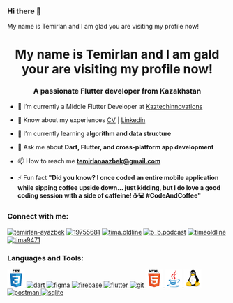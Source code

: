 ### Hi there 👋
My name is Temirlan and I am glad you are visiting my profile now!
<h1 align="center">My name is Temirlan and I am gald your are visiting my profile now! </h1>
<h3 align="center">A passionate Flutter developer from Kazakhstan</h3>

- 🔭 I’m currently a Middle Flutter Developer at [Kaztechinnovations](https://www.kti.kz/)

- 📄 Know about my experiences [CV](https://docs.google.com/document/d/10RI9D6JQjs3YbwqzWtI8u1d39akx3h72P9IsFwecysI/edit?usp=drive_link) | [Linkedin](https://www.linkedin.com/in/temirlan-ayazbek/)

- 🌱 I’m currently learning **algorithm and data structure**

- 💬 Ask me about **Dart, Flutter, and cross-platform app development**

- 📫 How to reach me **temirlanaazbek@gmail.com**

- ⚡ Fun fact **"Did you know? I once coded an entire mobile application while sipping coffee upside down... just kidding, but I do love a good coding session with a side of caffeine! ☕💻 #CodeAndCoffee"**

<h3 align="left">Connect with me:</h3>
<p align="left">
<a href="https://linkedin.com/in/temirlan-ayazbek" target="blank"><img align="center" src="https://raw.githubusercontent.com/rahuldkjain/github-profile-readme-generator/master/src/images/icons/Social/linked-in-alt.svg" alt="temirlan-ayazbek" height="30" width="40" /></a>
<a href="https://stackoverflow.com/users/19755681" target="blank"><img align="center" src="https://raw.githubusercontent.com/rahuldkjain/github-profile-readme-generator/master/src/images/icons/Social/stack-overflow.svg" alt="19755681" height="30" width="40" /></a>
<a href="https://instagram.com/tima.oldline" target="blank"><img align="center" src="https://raw.githubusercontent.com/rahuldkjain/github-profile-readme-generator/master/src/images/icons/Social/instagram.svg" alt="tima.oldline" height="30" width="40" /></a>
<a href="https://www.youtube.com/@b_b.podcast" target="blank"><img align="center" src="https://raw.githubusercontent.com/rahuldkjain/github-profile-readme-generator/master/src/images/icons/Social/youtube.svg" alt="b_b.podcast" height="30" width="40" /></a>
<a href="https://www.leetcode.com/timaoldline" target="blank"><img align="center" src="https://raw.githubusercontent.com/rahuldkjain/github-profile-readme-generator/master/src/images/icons/Social/leet-code.svg" alt="timaoldline" height="30" width="40" /></a>
<a href="https://discord.gg/tima9471" target="blank"><img align="center" src="https://raw.githubusercontent.com/rahuldkjain/github-profile-readme-generator/master/src/images/icons/Social/discord.svg" alt="tima9471" height="30" width="40" /></a>
</p>

<h3 align="left">Languages and Tools:</h3>
<p align="left"> <a href="https://www.w3schools.com/css/" target="_blank" rel="noreferrer"> <img src="https://raw.githubusercontent.com/devicons/devicon/master/icons/css3/css3-original-wordmark.svg" alt="css3" width="40" height="40"/> </a> <a href="https://dart.dev" target="_blank" rel="noreferrer"> <img src="https://www.vectorlogo.zone/logos/dartlang/dartlang-icon.svg" alt="dart" width="40" height="40"/> </a> <a href="https://www.figma.com/" target="_blank" rel="noreferrer"> <img src="https://www.vectorlogo.zone/logos/figma/figma-icon.svg" alt="figma" width="40" height="40"/> </a> <a href="https://firebase.google.com/" target="_blank" rel="noreferrer"> <img src="https://www.vectorlogo.zone/logos/firebase/firebase-icon.svg" alt="firebase" width="40" height="40"/> </a> <a href="https://flutter.dev" target="_blank" rel="noreferrer"> <img src="https://www.vectorlogo.zone/logos/flutterio/flutterio-icon.svg" alt="flutter" width="40" height="40"/> </a> <a href="https://git-scm.com/" target="_blank" rel="noreferrer"> <img src="https://www.vectorlogo.zone/logos/git-scm/git-scm-icon.svg" alt="git" width="40" height="40"/> </a> <a href="https://www.w3.org/html/" target="_blank" rel="noreferrer"> <img src="https://raw.githubusercontent.com/devicons/devicon/master/icons/html5/html5-original-wordmark.svg" alt="html5" width="40" height="40"/> </a> <a href="https://www.java.com" target="_blank" rel="noreferrer"> <img src="https://raw.githubusercontent.com/devicons/devicon/master/icons/java/java-original.svg" alt="java" width="40" height="40"/> </a> <a href="https://www.linux.org/" target="_blank" rel="noreferrer"> <img src="https://raw.githubusercontent.com/devicons/devicon/master/icons/linux/linux-original.svg" alt="linux" width="40" height="40"/> </a> <a href="https://postman.com" target="_blank" rel="noreferrer"> <img src="https://www.vectorlogo.zone/logos/getpostman/getpostman-icon.svg" alt="postman" width="40" height="40"/> </a> <a href="https://www.sqlite.org/" target="_blank" rel="noreferrer"> <img src="https://www.vectorlogo.zone/logos/sqlite/sqlite-icon.svg" alt="sqlite" width="40" height="40"/> </a> </p>
